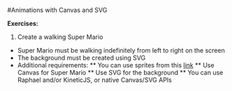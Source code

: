 #Animations with Canvas and SVG

**Exercises:**

01. Create a walking Super Mario
 * Super Mario must be walking indefinitely from left to right on the screen
 * The background must be created using SVG
 * Additional requirements:
  ** You can use sprites from this [link](https://www.google.com/search?q=super+mario+sprite&newwindow=1&es_sm=122&source=lnms&tbm=isch&sa=X&ei=4haQU4mKJKjB0QXBo4GIBw&ved=0CAgQ_AUoAQ&biw=1618&bih=965)
  ** Use Canvas for Super Mario
  ** Use SVG for the background
  ** You can use Raphael and/or KineticJS, or native Canvas/SVG APIs
